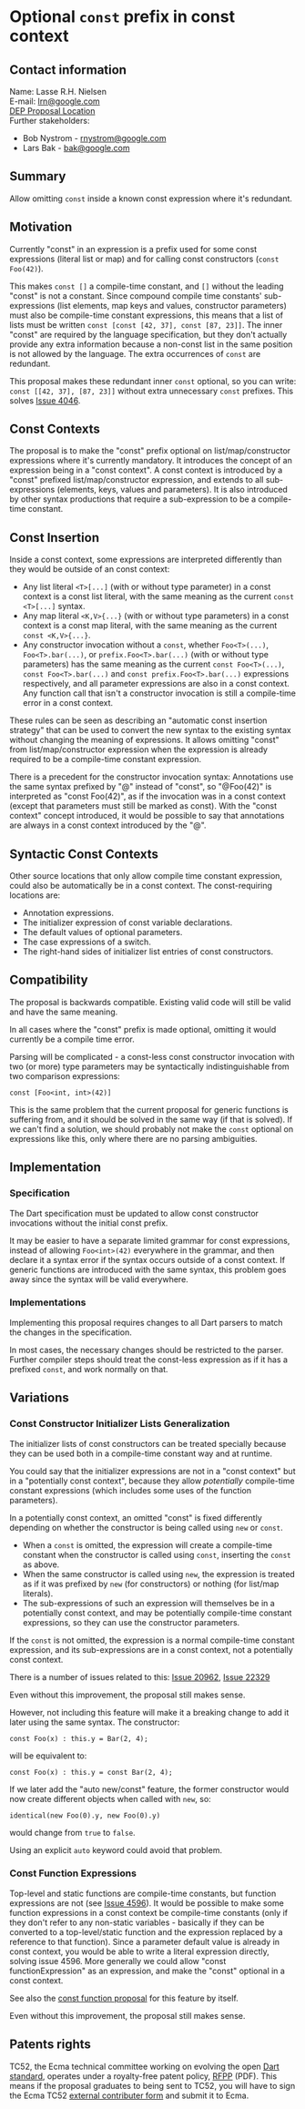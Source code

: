 # Optional `const` prefix in const context

## Contact information

Name: Lasse R.H. Nielsen  
E-mail: lrn@google.com  
[DEP Proposal Location][]  
Further stakeholders:  
- Bob Nystrom - rnystrom@google.com
- Lars Bak - bak@google.com

## Summary

Allow omitting `const` inside a known const expression where it's redundant.

## Motivation
Currently "const" in an expression is a prefix used for some const expressions (literal list or map) and for calling const constructors (`const Foo(42)`).

This makes `const []` a compile-time constant, and `[]` without the leading "const" is not a constant.
Since compound compile time constants' sub-expressions (list elements, map keys and values, constructor parameters) must also be compile-time constant expressions, this means that a list of lists must be written `const [const [42, 37], const [87, 23]]`.
The inner "const" are required by the language specification, but they don't actually provide any extra information because a non-const list in the same position is not allowed by the language. The extra occurrences of `const` are redundant.

This proposal makes these redundant inner `const` optional, so you can write: `const [[42, 37], [87, 23]]` without extra unnecessary `const` prefixes. This solves [Issue 4046][].

## Const Contexts
The proposal is to make the "const" prefix optional on list/map/constructor expressions where it's currently mandatory. It introduces the concept of an expression being in a "const context".
A const context is introduced by a "const" prefixed list/map/constructor expression, and extends to all sub-expressions (elements, keys, values and parameters). It is also introduced by other syntax productions that require a sub-expression to be a compile-time constant.

## Const Insertion
Inside a const context, some expressions are interpreted differently than they would be outside of an const context:

* Any list literal `<T>[...]` (with or without type parameter) in a const context is a const list literal, with the same meaning as the current `const <T>[...]` syntax.
* Any map literal `<K,V>{...}` (with or without type parameters) in a const context is a const map literal, with the same meaning as the current `const <K,V>{...}`.
* Any constructor invocation without a `const`, whether `Foo<T>(...)`, `Foo<T>.bar(...)`, or `prefix.Foo<T>.bar(...)` (with or without type parameters) has the same meaning as the current `const Foo<T>(...)`, `const Foo<T>.bar(...)` and `const prefix.Foo<T>.bar(...)` expressions respectively, and all parameter expressions are also in a const context. Any function call that isn't a constructor invocation is still a compile-time error in a const context.

These rules can be seen as describing an "automatic const insertion strategy" that can be used to convert the new syntax to the existing syntax without changing the meaning of expressions. It allows omitting "const" from list/map/constructor expression when the expression is already required to be a compile-time constant expression.

There is a precedent for the constructor invocation syntax: Annotations use the same syntax prefixed by "@" instead of "const", so "@Foo<T>(42)" is interpreted as "const Foo<T>(42)", as if the invocation was in a const context (except that parameters must still be marked as const).
With the "const context" concept introduced, it would be possible to say that annotations are always in a const context introduced by the "@".

## Syntactic Const Contexts
Other source locations that only allow compile time constant expression, could also be automatically be in a const context. The const-requiring locations are:

* Annotation expressions.
* The initializer expression of const variable declarations.
* The default values of optional parameters.
* The case expressions of a switch.
* The right-hand sides of initializer list entries of const constructors.

## Compatibility
The proposal is backwards compatible.  Existing valid code will still be valid and have the same meaning.

In all cases where the "const" prefix is made optional, omitting it would currently be a compile time error. 

Parsing will be complicated - a const-less const constructor invocation with two (or more) type parameters may be syntactically indistinguishable from two comparison expressions:

    const [Foo<int, int>(42)]

This is the same problem that the current proposal for generic functions is suffering from, and it should be solved in the same way (if that is solved).
If we can't find a solution, we should probably not make the `const` optional on expressions like this, only where there are no parsing ambiguities.

## Implementation

### Specification
The Dart specification must be updated to allow const constructor invocations without the initial const prefix.

It may be easier to have a separate limited grammar for const expressions, instead of allowing `Foo<int>(42)` everywhere in the grammar, and then declare it a syntax error if the syntax occurs outside of a const context.
If generic functions are introduced with the same syntax, this problem goes away since the syntax will be valid everywhere.

### Implementations
Implementing this proposal requires changes to all Dart parsers to match the changes in the specification.

In most cases, the necessary changes should be restricted to the parser. Further compiler steps should treat the const-less expression as if it has a prefixed `const`, and work normally on that.

## Variations
### Const Constructor Initializer Lists Generalization

The initializer lists of const constructors can be treated specially because they can be used both in a compile-time constant way and at runtime.

You could say that the initializer expressions are not in a "const context" but in a "potentially const context", because they allow *potentially* compile-time constant expressions (which includes some uses of the function parameters).

In a potentially const context, an omitted "const" is fixed differently depending on whether the constructor is being called using `new` or `const`.

- When a `const` is omitted, the expression will create a compile-time constant when the constructor is called using `const`, inserting the `const` as above.
- When the same constructor is called using `new`, the expression is treated as if it was prefixed by `new` (for constructors) or nothing (for list/map literals).
- The sub-expressions of such an expression will themselves be in a potentially const context, and may be potentially compile-time constant expressions, so they can use the constructor parameters.

If the `const` is not omitted, the expression is a normal compile-time constant expression, and its sub-expressions are in a const context, not a potentially const context.

There is a number of issues related to this: [Issue 20962][], [Issue 22329][]

Even without this improvement, the proposal still makes sense.

However, not including this feature will make it a breaking change to add it later using the same syntax. The constructor:

    const Foo(x) : this.y = Bar(2, 4);

will be equivalent to:

    const Foo(x) : this.y = const Bar(2, 4);

If we later add the "auto new/const" feature, the former constructor would now create different objects when called with `new`, so:

    identical(new Foo(0).y, new Foo(0).y)

would change from `true` to `false`. 

Using an explicit `auto` keyword could avoid that problem.

### Const Function Expressions
Top-level and static functions are compile-time constants, but function expressions are not (see [Issue 4596][]). It would be possible to make some function expressions in a const context be compile-time constants (only if they don't refer to any non-static variables - basically if they can be converted to a top-level/static function and the expression replaced by a reference to that function). Since a parameter default value is already in const context, you would be able to write a literal expression directly, solving issue 4596. More generally we could allow "const functionExpression" as an expression, and make the "const" optional in a const context.

See also the [const function proposal][] for this feature by itself.

Even without this improvement, the proposal still makes sense.

## Patents rights

TC52, the Ecma technical committee working on evolving the open [Dart standard][], operates under a royalty-free patent policy, [RFPP][] (PDF). This means if the proposal graduates to being sent to TC52, you will have to sign the Ecma TC52 [external contributer form][form] and submit it to Ecma.

[Issue 4046]: http://dartbug.com/4046
[Issue 4596]: http://dartbug.com/4596
[Issue 20962]: http://dartbug.com/20962
[Issue 22329]: http://dartbug.com/22329
[const function proposal]: https://github.com/Pajn/dep-const-function-literals/blob/master/proposal.md
[DEP Proposal Location]: https://github.com/lrhn/dep-const/
[dart standard]: http://www.ecma-international.org/publications/standards/Ecma-408.htm
[rfpp]: http://www.ecma-international.org/memento/TC52%20policy/Ecma%20Experimental%20TC52%20Royalty-Free%20Patent%20Policy.pdf
[form]: http://www.ecma-international.org/memento/TC52%20policy/Contribution%20form%20to%20TC52%20Royalty%20Free%20Task%20Group%20as%20a%20non-member.pdf
